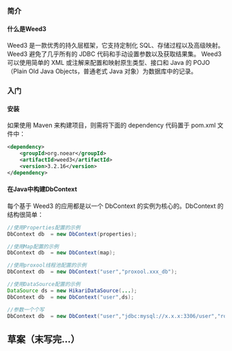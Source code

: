 
### 简介
#### 什么是Weed3
Weed3 是一款优秀的持久层框架，它支持定制化 SQL、存储过程以及高级映射。
Weed3 避免了几乎所有的 JDBC 代码和手动设置参数以及获取结果集。
Weed3 可以使用简单的 XML 或注解来配置和映射原生类型、接口和 Java 的 POJO（Plain Old Java Objects，普通老式 Java 对象）为数据库中的记录。

### 入门
#### 安装
如果使用 Maven 来构建项目，则需将下面的 dependency 代码置于 pom.xml 文件中：
```xml
<dependency>
    <groupId>org.noear</groupId>
    <artifactId>weed3</artifactId>
    <version>3.2.16</version>
</dependency>
```

#### 在Java中构建DbContext
每个基于 Weed3 的应用都是以一个 DbContext 的实例为核心的。DbContext 的结构很简单：
```java
//使用Properties配置的示例
DbContext db  = new DbContext(properties); 

//使用Map配置的示例
DbContext db  = new DbContext(map); 

//使用proxool线程池配置的示例
DbContext db  = new DbContext("user","proxool.xxx_db"); 

//使用DataSource配置的示例
DataSource ds = new HikariDataSource(...);
DbContext db  = new DbContext("user",ds); 

//参数一个个写
DbContext db  = new DbContext("user","jdbc:mysql://x.x.x:3306/user","root","1234");
```

## 草案（末写完...）
